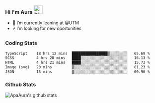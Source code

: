 ### Hi I'm Aura <img src="https://user-images.githubusercontent.com/1303154/88677602-1635ba80-d120-11ea-84d8-d263ba5fc3c0.gif" width="28px" alt="hi">

- 🔭 I’m currently leaning at @UTM
- ⚡ I’m looking for new oportunities


### Coding Stats

<!--START_SECTION:waka-->

```txt
TypeScript    18 hrs 12 mins  ████████████████▒░░░░░░░░   65.69 %
SCSS          4 hrs 28 mins   ████░░░░░░░░░░░░░░░░░░░░░   16.13 %
HTML          4 hrs 21 mins   ████░░░░░░░░░░░░░░░░░░░░░   15.73 %
Image (svg)   20 mins         ▒░░░░░░░░░░░░░░░░░░░░░░░░   01.23 %
JSON          15 mins         ▒░░░░░░░░░░░░░░░░░░░░░░░░   00.96 %
```

<!--END_SECTION:waka-->

### Github Stats

![ApaAura's github stats](https://github-readme-stats.vercel.app/api?username=ApaAura&count_private=true&theme=tokyonight&hide=contribs,prs)
